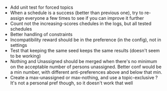 - Add unit test for forced topics
- When a schedule is a success (better than previous one), try to re-assign everyone a few times to see if you can improve it further
- Count not the increasing-scores chedules in the logs, but all tested schedules
- Better handling of constraints
- Incompatibility reward should be in the preference (in the config), not in settings
- Test that keeping the same seed keeps the same results (doesn't seem to be working)
- Nothing and Unassigned should be merged when there's no minimum on the acceptable number of persons unassigned. Better conf would be a min number, with different anti-preferences above and below that min.
- Create a max-unassigned or max-nothing, and use a topic-exclusive ? It's not a personal pref though, so it doesn't work that well
